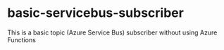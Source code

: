 # basic-servicebus-subscriber
This is a basic topic (Azure Service Bus) subscriber without using Azure Functions
